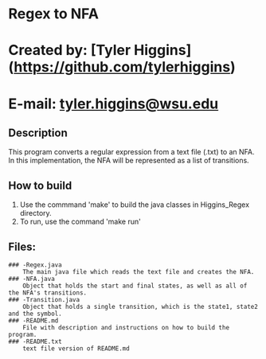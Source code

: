 # Regex to NFA

# Created by: [Tyler Higgins] (https://github.com/tylerhiggins)
# E-mail: tyler.higgins@wsu.edu

## Description

This program converts a regular expression from a text file (.txt) to an NFA.  In this implementation, the NFA will be represented as a list of transitions.

## How to build
1) Use the commmand 'make' to build the java classes in Higgins_Regex directory.
2) To run, use the command 'make run'


## Files:
	### -Regex.java
		The main java file which reads the text file and creates the NFA.
	### -NFA.java
		Object that holds the start and final states, as well as all of the NFA's transitions.
	### -Transition.java
		Object that holds a single transition, which is the state1, state2 and the symbol.
	### -README.md
		File with description and instructions on how to build the program.
	### -README.txt
		text file version of README.md
